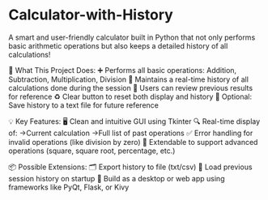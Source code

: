 # Calculator-with-History
A smart and user-friendly calculator built in Python that not only performs basic arithmetic operations but also keeps a detailed history of all calculations!

🚀 What This Project Does:
  ➕ Performs all basic operations: Addition, Subtraction, Multiplication, Division
  🧾 Maintains a real-time history of all calculations done during the session
  🔁 Users can review previous results for reference
  ♻️ Clear button to reset both display and history
  💾 Optional: Save history to a text file for future reference

💡 Key Features:
🖥️ Clean and intuitive GUI using Tkinter
🔍 Real-time display of:
->Current calculation
->Full list of past operations
✅ Error handling for invalid operations (like division by zero)
🔄 Extendable to support advanced operations (square, square root, percentage, etc.)

📦 Possible Extensions:
🗂️ Export history to file (txt/csv)
📜 Load previous session history on startup
📱 Build as a desktop or web app using frameworks like PyQt, Flask, or Kivy
